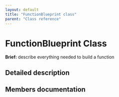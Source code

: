 ```yaml
---
layout: default
title: "FunctionBlueprint class"
parent: "Class reference"
---
```


# FunctionBlueprint Class

**Brief:** describe everything needed to build a function

## Detailed description

## Members documentation

